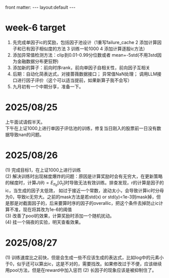 front matter:
    --- 
    layout:default
    --- 
# week-6 target
1. 先完成单因子ic的奖励，包括因子池设计（1重写failure_cache 2 添加计算因子和已有因子相似度的方法 3 训练一轮1000 4 添加计算逐股ic方法）
2. 添加异常值检测方法：clip到0.01-0.99分位数或者 mean+-5std(不用3std因为金融数据分布更狂野)
3. 添加新的算子：前向时序rank，前向单因子自相关性，前向因子互相关
4. 后期：自动化简表达式，对接蔷薇数据接口； 异常值NaN处理； 调用LLM接口进行因子评价（这个可以适当提前，如果新算子我不会写）
5. 九月初有一个中期分享，准备一下。

# 2025/08/25
上午面试请假半天。<br>
下午在上证1000上进行单因子评估池的训练，修复当日刚入的股票前一日没有数据导致nan的问题。<br>

# 2025/08/26
(1) 完成目标1，在上证1000上进行训练 <br>
(2) 解决训练时出现梯度爆炸的问题：原因是计算奖励时会有无穷大，在更新策略的梯度时，计算$J(\theta) = E_{\pi_\theta}[G_t]$时导致无法有效训练。排查发现，r的计算是因子的ic，当生成的因子太低效，
如过于接近一个常数，波动太小，会导致计算ic时分母为0，导致ic无穷大。之前的mask方法是若std(x) or std(y)<1e-3则mask掉，但是那是对截面因子的，后来要算时序的因子的overallic，把这个条件去掉防止ic计算不准，现在将其改为1e-6的阈值<br>
(3) 改善了pool的效果，计算奖励时添加一个随机扰动。<br>
(4) 挂一个隔夜的实验，明天查看效果。 <br> 

# 2025/08/27
(1) 训练速度比之前快，但是会生成一些不应该生成的表达式，比如log中的元素小于0，似乎还可以算出ic，这是不对的，需要找改。如果修改过于不便，应该继续用pool方法，但是在reward中加入惩罚
(2) 长因子的现象应该是被抑制住了。